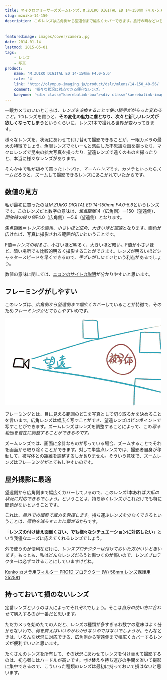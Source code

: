 ```yaml
---
title: マイクロフォーサーズズームレンズ、M.ZUIKO DIGITAL ED 14-150mm F4.0-5.6をレビュー
slug: mzuiko-14-150
description: このレンズは広角側から望遠側まで幅広くカバーできます。旅行の時などいちいちレンズを取り替えずとも、これ1本でさまざまなシチュエーションをカバーできて便利です。レンズを買うならまず最初は広範囲をカバーできるレンズがいいのではないでしょうか。


featuredimage: images/cover/camera.jpg
date: 2014-01-14
lastmod: 2015-05-01
tags: 
    - レンズ
    - 写真
product:
    name: 'M.ZUIKO DIGITAL ED 14-150mm F4.0-5.6'
    rate: '4'
    link: 'http://olympus-imaging.jp/product/dslr/mlens/14-150_40-56/'
    comment: '様々な状況に対応できる便利なレンズ。'
    kaeyome: '<div class="kaerebalink-box"><div class="kaerebalink-image"><a href="http://www.amazon.co.jp/exec/obidos/ASIN/B0036MDF38/illusionspace-22/ref=nosim/" rel="nofollow" target="_blank"><img src="https://ecx.images-amazon.com/images/I/41jnCOLK0gL._SL160_.jpg" style="border: none;" /></a></div><div class="kaerebalink-info"><div class="kaerebalink-name"><a href="http://www.amazon.co.jp/exec/obidos/ASIN/B0036MDF38/illusionspace-22/ref=nosim/" rel="nofollow" target="_blank">OLYMPUS 標準ズームレンズ M.ZUIKO DIGITAL ED 14-150mm F4.0-5.6</a><div class="kaerebalink-powered-date">posted with <a href="http://kaereba.com" rel="nofollow" target="_blank">カエレバ</a></div></div><div class="kaerebalink-detail"> オリンパス 2010-06-25    </div><div class="kaerebalink-link1"><div class="shoplinkamazon"><a href="http://www.amazon.co.jp/gp/search?keywords=OLYMPUS%20M.ZUIKO%20DIGITAL%20ED%2014-150mm%20F4.0-5.6&__mk_ja_JP=%83J%83%5E%83J%83i&tag=illusionspace-22" rel="nofollow" target="_blank" title="アマゾン" >Amazonで購入</a></div><div class="shoplinkrakuten"><a href="http://hb.afl.rakuten.co.jp/hgc/0e95387f.f2aef20d.0e953880.25e412bd/?pc=http%3A%2F%2Fsearch.rakuten.co.jp%2Fsearch%2Fmall%2FOLYMPUS%2520M.ZUIKO%2520DIGITAL%2520ED%252014-150mm%2520F4.0-5.6%2F-%2Ff.1-p.1-s.1-sf.0-st.A-v.2%3Fx%3D0%26scid%3Daf_ich_link_urltxt%26m%3Dhttp%3A%2F%2Fm.rakuten.co.jp%2F" rel="nofollow" target="_blank" title="楽天市場" >楽天市場で購入</a></div></div></div><div class="booklink-footer" style="clear: left"></div></div>'
---
```


一眼カメラのいいところは、<em>レンズを交換することで使い勝手ががらっと変わること</em>。1つレンズを買うと、<strong>その変化の魅力に虜となり、次々と新しいレンズが欲しくなってしまう</strong>というくらいに、レンズ1本で撮れる世界が変わってきます。

様々なレンズを、状況にあわせて付け替えて撮影できることが、一眼カメラの最大の特徴でしょう。魚眼レンズでぐいーんと湾曲した不思議な画を撮ったり、マクロレンズで昆虫の拡大写真を撮ったり、望遠レンズで遠くのものを撮ったりと、本当に様々なレンズがあります。

そんな中で私が初めて買ったレンズは、<em>ズームレンズ</em>です。カメラといったらズームだろうと、ズームして撮影できるレンズにあこがれていたからです。


## 数値の見方


私が最初に買ったのは<em>M.ZUIKO DIGITAL ED 14-150mm F4.0-5.6</em>というレンズです。このレンズだと数字の意味は、<em>焦点距離</em>14（広角側）ー150（望遠側）、<em>開放時の絞り値</em>F4.0（広角側）ー5.6（望遠側）となります。

焦点距離＝<em>レンズの画角</em>、<em>小さいほど広角</em>、<em>大きいほど望遠</em>となります。画角が広ければ、写真に撮影される範囲が広いということです。

F値＝<em>レンズの明るさ</em>、小さいほど明るく、大きいほど暗い。F値が小さいほど、暗い場所でも比較的明るく撮影することができます。レンズが明るいほどシャッタースピードを早くできるので、<em>手ブレがしにくい</em>という利点があるでしょう。

数値の意味に関しては、<a href="http://www.nikon-image.com/enjoy/phototech/manual/19/01.htm" target="_blank">ニコンのサイトの説明</a>が分かりやすいと思います。


## フレーミングがしやすい


このレンズは、<em>広角側から望遠側まで幅広くカバー</em>していることが特徴で、そのため<em>フレーミングがとてもしやすい</em>のです。

![望遠レンズと広角レンズのフレーミングのシやすさ](201401009frame.gif)

フレーミングとは、目に見える範囲のどこを写真として切り取るかを決めることを言います。広角レンズは幅広く写すことができ、望遠レンズはピンポイントで写すことができます。ズームレンズはレンズを調整することによって、この<em>写る範囲を自在に調整することができるのです</em>。

ズームレンズでは、画面に余計なものが写っている場合、ズームすることでそれを画面から取り除くことができます。対して単焦点レンズでは、撮影者自身が移動して、被写体との距離を調整するしかありません。そういう意味で、ズームレンズはフレーミングがとてもしやすいのです。


## 屋外撮影に最適


望遠側から広角側まで幅広くカバーしているので、このレンズ1本あれば<em>大抵の状況に対応できるでしょう</em>。ということは、持ち歩くレンズがこれだけでも特に問題がないということです。

これは、<em>屋外での撮影で威力を発揮します</em>。持ち運ぶレンズを少なくできるということは、<em>荷物を減らすことに繋がる</em>からです。

「<strong>レンズの付け替え面倒くさい、でも様々なシチュエーションに対応したい</strong>」という我儘なニーズに応えてくれるレンズでしょう。

外で使うのが便利なだけに、<em>レンズプロテクターは付けておいた方がいいと思います</em>。もっとも、私はどんなレンズだろうと傷つくのが怖いので、レンズプロテクターは必ずつけることにしていますけどね。

<div data-role="amazonjs" data-asin="B000PJ5844" data-locale="JP" data-tmpl="" data-img-size="" class="asin_B000PJ5844_JP_ amazonjs_item"><div class="amazonjs_indicator"><span class="amazonjs_indicator_img"></span><a class="amazonjs_indicator_title" href="#">Kenko カメラ用フィルター PRO1D プロテクター (W) 58mm レンズ保護用 252581</a><span class="amazonjs_indicator_footer"></span></div></div>

## 持っておいて損のないレンズ


定番レンズというのは人によってそれぞれでしょう。そこは<em>自分の使い方に合わせて</em>購入するのが一番だと思います。

ただカメラを始めたての人だと、レンズの種類が多すぎるわ数字の意味はよく分からないわで、<em>何を買えばいいのかわからないのではないでしょうか</em>。そんなときは、いろんな状況に対応できる、広角側から望遠側まで幅広くカバーするレンズが便利でいいと思います。

たくさんのレンズを所有して、その状況にあわせてレンズを付け替えて撮影するのは、初心者にはハードルが高いです。付け替えや持ち運びの手間を省いて撮影に集中できるので、こういった種類のレンズは最初に持っておいて損はないと思います。


  